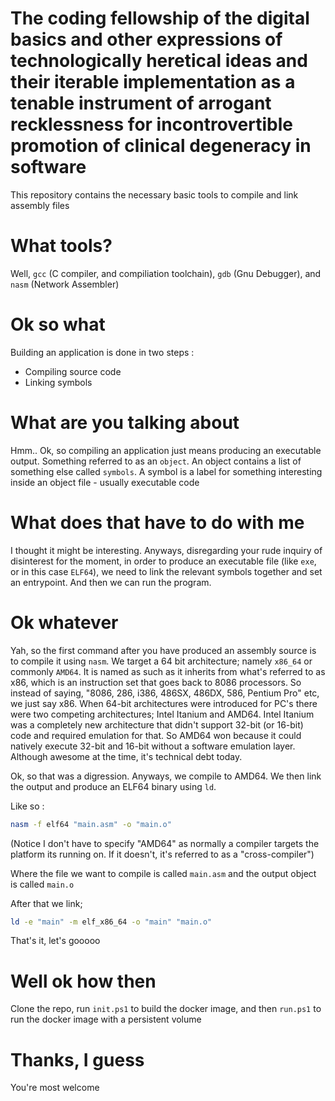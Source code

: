 # The coding fellowship of the digital basics and other expressions of technologically heretical ideas and their iterable implementation as a tenable instrument of arrogant recklessness for incontrovertible promotion of clinical degeneracy in software

This repository contains the necessary basic tools to compile and link assembly files

# What tools?

Well, `gcc` (C compiler, and compiliation toolchain), `gdb` (Gnu Debugger), and `nasm` (Network Assembler)

# Ok so what

Building an application is done in two steps :
  - Compiling source code
  - Linking symbols

# What are you talking about

Hmm.. Ok, so compiling an application just means producing an executable output. Something referred to as an `object`. An object contains a list of something else called `symbols`. A symbol is a label for something interesting inside an object file - usually executable code

# What does that have to do with me

I thought it might be interesting.
Anyways, disregarding your rude inquiry of disinterest for the moment,
in order to produce an executable file (like `exe`, or in this case `ELF64`), we need to link the relevant symbols together and set an entrypoint. And then we can run the program.

# Ok whatever

Yah, so the first command after you have produced an assembly source is to compile it using `nasm`. We target a 64 bit architecture; namely `x86_64` or commonly `AMD64`. It is named as such as it inherits from what's referred to as x86, which is an instruction set that goes back to 8086 processors. So instead of saying, "8086, 286, i386, 486SX, 486DX, 586, Pentium Pro" etc, we just say x86. When 64-bit architectures were introduced for PC's there were two competing architectures; Intel Itanium and AMD64. Intel Itanium was a completely new architecture that didn't support 32-bit (or 16-bit) code and required emulation for that. So AMD64 won because it could natively execute 32-bit and 16-bit without a software emulation layer. Although awesome at the time, it's technical debt today.

Ok, so that was a digression. Anyways, we compile to AMD64. We then link the output and produce an ELF64 binary using `ld`.

Like so :

```bash
nasm -f elf64 "main.asm" -o "main.o"
```

(Notice I don't have to specify "AMD64" as normally a compiler targets the platform its running on. If it doesn't, it's referred to as a "cross-compiler")

Where the file we want to compile is called `main.asm` and the output object is called `main.o`

After that we link;

```bash
ld -e "main" -m elf_x86_64 -o "main" "main.o"
```

That's it, let's gooooo

# Well ok how then

Clone the repo, run `init.ps1` to build the docker image, and then `run.ps1` to run the docker image with a persistent volume

# Thanks, I guess

You're most welcome